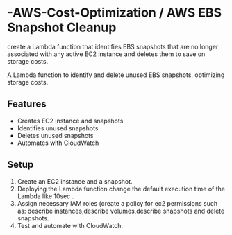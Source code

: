 # -AWS-Cost-Optimization / AWS EBS Snapshot Cleanup

create a Lambda function that identifies EBS snapshots that are no longer associated with any active EC2 instance and deletes them to save on storage costs.


A Lambda function to identify and delete unused EBS snapshots, optimizing storage costs. 

## Features
- Creates EC2 instance and snapshots
- Identifies unused snapshots
- Deletes unused snapshots
- Automates with CloudWatch

## Setup
1. Create an EC2 instance and a snapshot.
2. Deploying the Lambda function change the default execution time of the Lambda like 10sec .
3. Assign necessary IAM roles (create a policy for ec2 permissions such as: describe instances,describe volumes,describe snapshots and delete snapshots.
4. Test and automate with CloudWatch.
